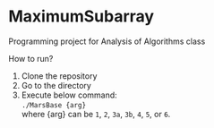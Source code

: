 # MaximumSubarray
Programming project for Analysis of Algorithms class  
  
How to run?  
1. Clone the repository  
2. Go to the directory  
3. Execute below command:  
    `./MarsBase {arg}`  
    where {arg} can be `1`, `2`, `3a`, `3b`, `4`, `5`, or `6`.  
